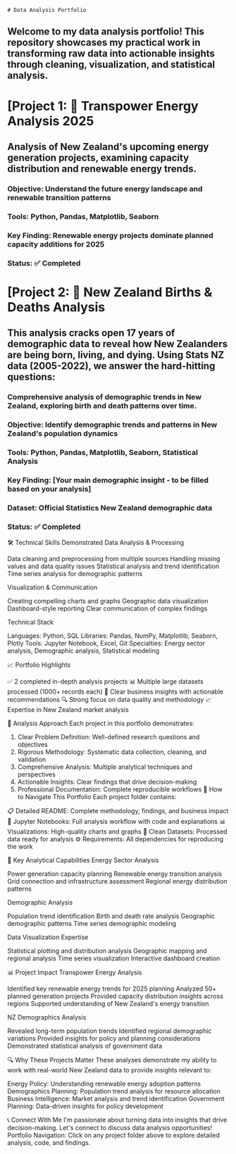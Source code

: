 	# Data Analysis Portfolio
## Welcome to my data analysis portfolio! This repository showcases my practical work in transforming raw data into actionable insights through cleaning, visualization, and statistical analysis.

# [Project 1:  🔋 Transpower Energy Analysis 2025


## Analysis of New Zealand's upcoming energy generation projects, examining capacity distribution and renewable energy trends.

### Objective: Understand the future energy landscape and renewable transition patterns
### Tools: Python, Pandas, Matplotlib, Seaborn
### Key Finding: Renewable energy projects dominate planned capacity additions for 2025
### Status: ✅ Completed


# [Project 2: 👶 New Zealand Births & Deaths Analysis

## This analysis cracks open 17 years of demographic data to reveal how New Zealanders are being born, living, and dying. Using Stats NZ data (2005-2022), we answer the hard-hitting questions:

### Comprehensive analysis of demographic trends in New Zealand, exploring birth and death patterns over time.

### Objective: Identify demographic trends and patterns in New Zealand's population dynamics
### Tools: Python, Pandas, Matplotlib, Seaborn, Statistical Analysis
### Key Finding: [Your main demographic insight - to be filled based on your analysis]
### Dataset: Official Statistics New Zealand demographic data
### Status: ✅ Completed

🛠️ Technical Skills Demonstrated
Data Analysis & Processing

Data cleaning and preprocessing from multiple sources
Handling missing values and data quality issues
Statistical analysis and trend identification
Time series analysis for demographic patterns

Visualization & Communication

Creating compelling charts and graphs
Geographic data visualization
Dashboard-style reporting
Clear communication of complex findings

Technical Stack

Languages: Python, SQL
Libraries: Pandas, NumPy, Matplotlib, Seaborn, Plotly
Tools: Jupyter Notebook, Excel, Git
Specialties: Energy sector analysis, Demographic analysis, Statistical modeling

📈 Portfolio Highlights

✅ 2 completed in-depth analysis projects
📊 Multiple large datasets processed (1000+ records each)
🎯 Clear business insights with actionable recommendations
🔍 Strong focus on data quality and methodology
📈 Expertise in New Zealand market analysis

🌟 Analysis Approach
Each project in this portfolio demonstrates:
1. Clear Problem Definition: Well-defined research questions and objectives
2. Rigorous Methodology: Systematic data collection, cleaning, and validation
3. Comprehensive Analysis: Multiple analytical techniques and perspectives
4. Actionable Insights: Clear findings that drive decision-making
5. Professional Documentation: Complete reproducible workflows
🚀 How to Navigate This Portfolio
Each project folder contains:

📋 Detailed README: Complete methodology, findings, and business impact
📓 Jupyter Notebooks: Full analysis workflow with code and explanations
📊 Visualizations: High-quality charts and graphs
📁 Clean Datasets: Processed data ready for analysis
⚙️ Requirements: All dependencies for reproducing the work

🎯 Key Analytical Capabilities
Energy Sector Analysis

Power generation capacity planning
Renewable energy transition analysis
Grid connection and infrastructure assessment
Regional energy distribution patterns

Demographic Analysis

Population trend identification
Birth and death rate analysis
Geographic demographic patterns
Time series demographic modeling

Data Visualization Expertise

Statistical plotting and distribution analysis
Geographic mapping and regional analysis
Time series visualization
Interactive dashboard creation

📊 Project Impact
Transpower Energy Analysis

Identified key renewable energy trends for 2025 planning
Analyzed 50+ planned generation projects
Provided capacity distribution insights across regions
Supported understanding of New Zealand's energy transition

NZ Demographics Analysis

Revealed long-term population trends
Identified regional demographic variations
Provided insights for policy and planning considerations
Demonstrated statistical analysis of government data

🔍 Why These Projects Matter
These analyses demonstrate my ability to work with real-world New Zealand data to provide insights relevant to:

Energy Policy: Understanding renewable energy adoption patterns
Demographics Planning: Population trend analysis for resource allocation
Business Intelligence: Market analysis and trend identification
Government Planning: Data-driven insights for policy development

📞 Connect With Me
I'm passionate about turning data into insights that drive decision-making. Let's connect to discuss data analysis opportunities!
Portfolio Navigation: Click on any project folder above to explore detailed analysis, code, and findings.
